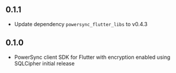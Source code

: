 ## 0.1.1

 - Update dependency `powersync_flutter_libs` to v0.4.3

## 0.1.0

 - PowerSync client SDK for Flutter with encryption enabled using SQLCipher initial release
